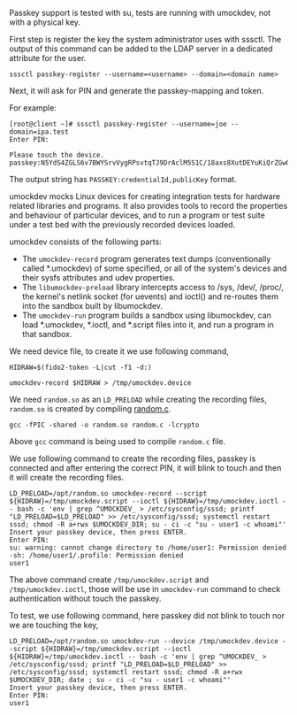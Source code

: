 Passkey support is tested with su, tests are running with
umockdev, not with a physical key.

First step is register the key the system administrator uses with sssctl.
The output of this command can be added to the LDAP server in a dedicated attribute for the user.

```sssctl passkey-register --username=<username> --domain=<domain name>```

Next, it will ask for PIN and generate the passkey-mapping and token.

For example:

```
[root@client ~]# sssctl passkey-register --username=joe --domain=ipa.test
Enter PIN:

Please touch the device.
passkey:N5YdS4ZGLS6v7BWYSrvVygRPsvtqTJ9DrAclM5S1C/18axs8XutDEYuKiQrZGwOEpxGsHE1q19A4OOi0bct29g==,MFkwEwYHKoZIzj0CAQYIKoZIzj0DAQcDQgAEX/gpbrCR/Q+f3CQE9GjVj7Ck+uHl9x5HuacZ+xitqpanwmRzqdu6ls2/CmaOuPs29Sgpi/HZXexW2R5okV4Stg==
```

The output string has `PASSKEY:credentialId,publicKey` format.

umockdev mocks Linux devices for creating integration tests for hardware related libraries and programs.
It also provides tools to record the properties and behaviour of particular devices, and to run a program
or test suite under a test bed with the previously recorded devices loaded.

umockdev consists of the following parts:

- The `umockdev-record` program generates text dumps (conventionally called *.umockdev) of some specified,
  or all of the system's devices and their sysfs attributes and udev properties.
- The `libumockdev-preload` library intercepts access to /sys, /dev/, /proc/, the kernel's netlink socket (for uevents)
  and ioctl() and re-routes them into the sandbox built by libumockdev.
- The `umockdev-run` program builds a sandbox using libumockdev, can load *.umockdev, *.ioctl, and *.script files
  into it, and run a program in that sandbox.

We need device file, to create it we use following command,

```HIDRAW=$(fido2-token -L|cut -f1 -d:)```

```umockdev-record $HIDRAW > /tmp/umockdev.device```

We need `random.so` as an `LD_PRELOAD` while creating the recording files, `random.so` is created by compiling [random.c](https://github.com/SSSD/sssd-ci-containers/tree/master/src/ansible/roles/passkey/files).

```gcc -fPIC -shared -o random.so random.c -lcrypto```

Above `gcc` command is being used to compile `random.c` file.

We use following command to create the recording files, passkey is connected and after entering the correct PIN, it will blink to touch and then it will create the recording files.

```
LD_PRELOAD=/opt/random.so umockdev-record --script ${HIDRAW}=/tmp/umockdev.script --ioctl ${HIDRAW}=/tmp/umockdev.ioctl -- bash -c 'env | grep ^UMOCKDEV_ > /etc/sysconfig/sssd; printf "LD_PRELOAD=$LD_PRELOAD" >> /etc/sysconfig/sssd; systemctl restart sssd; chmod -R a+rwx $UMOCKDEV_DIR; su - ci -c "su - user1 -c whoami"'
Insert your passkey device, then press ENTER.
Enter PIN:
su: warning: cannot change directory to /home/user1: Permission denied
-sh: /home/user1/.profile: Permission denied
user1
```

The above command create `/tmp/umockdev.script` and `/tmp/umockdev.ioctl`, those will be use in `umockdev-run` command to check authentication without touch the passkey. 

To test, we use following command, here passkey did not blink to touch nor we are touching the key, 

```
LD_PRELOAD=/opt/random.so umockdev-run --device /tmp/umockdev.device --script ${HIDRAW}=/tmp/umockdev.script --ioctl ${HIDRAW}=/tmp/umockdev.ioctl -- bash -c 'env | grep ^UMOCKDEV_ > /etc/sysconfig/sssd; printf "LD_PRELOAD=$LD_PRELOAD" >> /etc/sysconfig/sssd; systemctl restart sssd; chmod -R a+rwx $UMOCKDEV_DIR; date ; su - ci -c "su - user1 -c whoami"'
Insert your passkey device, then press ENTER.
Enter PIN:
user1
```